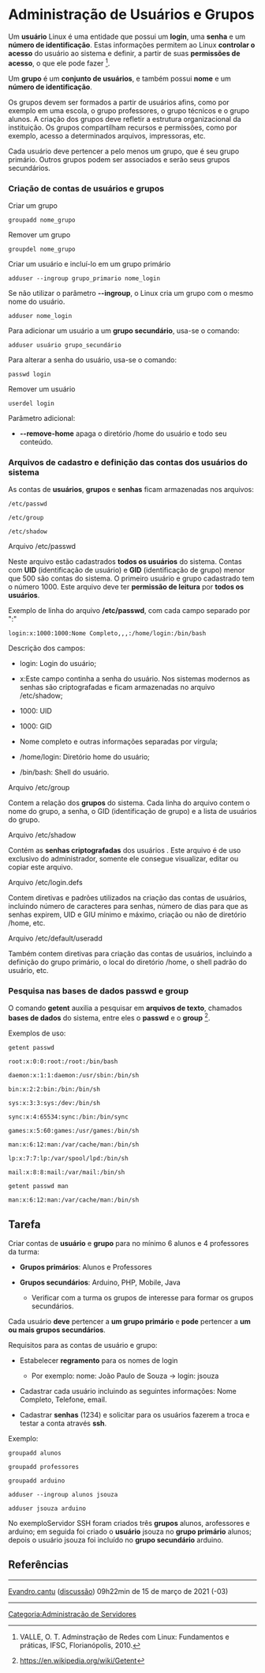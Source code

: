 # Administração de Usuários e Grupos

Um **usuário** Linux é uma entidade que possui um **login**, uma **senha** e um **número de identificação**. Estas informações permitem ao Linux **controlar o acesso** do usuário ao sistema e definir, a partir de suas **permissões de acesso**, o que ele pode fazer [^1].

Um **grupo** é um **conjunto de usuários**, e também possui **nome** e um **número de identificação**.

Os grupos devem ser formados a partir de usuários afins, como por exemplo em uma escola, o grupo professores, o grupo técnicos e o grupo alunos. A criação dos grupos deve refletir a estrutura organizacional da instituição. Os grupos compartilham recursos e permissões, como por exemplo, acesso a determinados arquivos, impressoras, etc.

Cada usuário deve pertencer a pelo menos um grupo, que é seu grupo primário. Outros grupos podem ser associados e serão seus grupos secundários.

### Criação de contas de usuários e grupos

Criar um grupo  

`groupadd nome_grupo`

Remover um grupo  

`groupdel nome_grupo`

Criar um usuário e incluí-lo em um grupo primário  

`adduser --ingroup grupo_primario nome_login`

Se não utilizar o parâmetro **--ingroup**, o Linux cria um grupo com o mesmo nome do usuário.

`adduser nome_login`

Para adicionar um usuário a um **grupo secundário**, usa-se o comando:

`adduser usuário grupo_secundário`

Para alterar a senha do usuário, usa-se o comando:

`passwd login`

Remover um usuário  

`userdel login`

Parâmetro adicional:

- **--remove-home** apaga o diretório /home do usuário e todo seu conteúdo.

### Arquivos de cadastro e definição das contas dos usuários do sistema

As contas de **usuários**, **grupos** e **senhas** ficam armazenadas nos arquivos:

`/etc/passwd`  
`/etc/group`  
`/etc/shadow`

Arquivo /etc/passwd  
Neste arquivo estão cadastrados **todos os usuários** do sistema. Contas com **UID** (identificação de usuário) e **GID** (identificação de grupo) menor que 500 são contas do sistema. O primeiro usuário e grupo cadastrado tem o número 1000. Este arquivo deve ter **permissão de leitura** por **todos os usuários**.

Exemplo de linha do arquivo **/etc/passwd**, com cada campo separado por ":"

`login:x:1000:1000:Nome Completo,,,:/home/login:/bin/bash`

Descrição dos campos:

- login: Login do usuário;
- x:Este campo continha a senha do usuário. Nos sistemas modernos as senhas são criptografadas e ficam armazenadas no arquivo /etc/shadow;
- 1000: UID
- 1000: GID
- Nome completo e outras informações separadas por vírgula;
- /home/login: Diretório home do usuário;
- /bin/bash: Shell do usuário.

Arquivo /etc/group  
Contem a relação dos **grupos** do sistema. Cada linha do arquivo contem o nome do grupo, a senha, o GID (identificação de grupo) e a lista de usuários do grupo.

<!-- -->

Arquivo /etc/shadow  
Contém as **senhas criptografadas** dos usuários . Este arquivo é de uso exclusivo do administrador, somente ele consegue visualizar, editar ou copiar este arquivo.

<!-- -->

Arquivo /etc/login.defs  
Contem diretivas e padrões utilizados na criação das contas de usuários, incluindo número de caracteres para senhas, número de dias para que as senhas expirem, UID e GIU mínimo e máximo, criação ou não de diretório /home, etc.

<!-- -->

Arquivo /etc/default/useradd  
Também contem diretivas para criação das contas de usuários, incluindo a definição do grupo primário, o local do diretório /home, o shell padrão do usuário, etc.

### Pesquisa nas bases de dados passwd e group

O comando **getent** auxilia a pesquisar em **arquivos de texto**, chamados **bases de dados** do sistema, entre eles o **passwd** e o **group** [^2].

  
Exemplos de uso:

`getent passwd`

`root:x:0:0:root:/root:/bin/bash`  
`daemon:x:1:1:daemon:/usr/sbin:/bin/sh`  
`bin:x:2:2:bin:/bin:/bin/sh`  
`sys:x:3:3:sys:/dev:/bin/sh`  
`sync:x:4:65534:sync:/bin:/bin/sync`  
`games:x:5:60:games:/usr/games:/bin/sh`  
`man:x:6:12:man:/var/cache/man:/bin/sh`  
`lp:x:7:7:lp:/var/spool/lpd:/bin/sh`  
`mail:x:8:8:mail:/var/mail:/bin/sh`

`getent passwd man`

`man:x:6:12:man:/var/cache/man:/bin/sh`

## Tarefa

Criar contas de **usuário** e **grupo** para no mínimo 6 alunos e 4 professores da turma:

- **Grupos primários**: Alunos e Professores
- **Grupos secundários**: Arduino, PHP, Mobile, Java
  - Verificar com a turma os grupos de interesse para formar os grupos secundários.

  
Cada usuário **deve** pertencer a **um grupo primário** e **pode** pertencer a **um ou mais grupos secundários**.

Requisitos para as contas de usuário e grupo:

- Estabelecer **regramento** para os nomes de login
  - Por exemplo: nome: João Paulo de Souza -\> login: jsouza
- Cadastrar cada usuário incluindo as seguintes informações: Nome Completo, Telefone, email.
- Cadastrar **senhas** (1234) e solicitar para os usuários fazerem a troca e testar a conta através **ssh**.

Exemplo:

`groupadd alunos`  
`groupadd professores`  
`groupadd arduino`  
`adduser --ingroup alunos jsouza`  
`adduser jsouza arduino`

  
No exemploServidor SSH foram criados três **grupos** alunos, arofessores e arduino; em seguida foi criado o **usuário** jsouza no **grupo primário** alunos; depois o usuário jsouza foi incluído no **grupo secundário** arduino.

## Referências

<references />

------------------------------------------------------------------------

<a href="Usuário:Evandro.cantu" class="wikilink" title="Evandro.cantu">Evandro.cantu</a> (<a href="Usuário_Discussão:Evandro.cantu" class="wikilink" title="discussão">discussão</a>) 09h22min de 15 de março de 2021 (-03)

------------------------------------------------------------------------

<a href="Categoria:Administração_de_Servidores" class="wikilink" title="Categoria:Administração de Servidores">Categoria:Administração de Servidores</a>

[^1]: VALLE, O. T. Adminstração de Redes com Linux: Fundamentos e práticas, IFSC, Florianópolis, 2010.

[^2]: <https://en.wikipedia.org/wiki/Getent>
